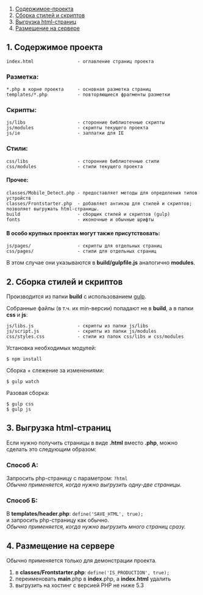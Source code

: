 1. [Содержимое-проекта](#1-Содержимое-проекта)  
2. [Сборка стилей и скриптов](#2-Сборка-стилей-и-скриптов)  
3. [Выгрузка html-страниц](#3-Выгрузка-html-страниц)  
4. [Размещение на сервере](#4-Размещение-на-сервере)  





## 1. Содержимое проекта

    index.html                - оглавление страниц проекта  

### Разметка:
    *.php в корне проекта     - основная разметка страниц  
    templates/*.php           - повторяющиеся фрагменты разметки  

### Скрипты:
    js/libs                   - сторонние библиотечные скрипты  
    js/modules                - скрипты текущего проекта  
    js/ie                     - заплатки для IE  

### Стили:
    css/libs                  - сторонние библиотечные стили  
    css/modules               - стили текущего проекта  

#### Прочее:
    classes/Mobile_Detect.php - предоставляет методы для определения типов устройств  
    classes/Frontstarter.php  - добавляет антикэш для стилей и скриптов; позволяет выгружать html-страницы.  
    build                     - сборщик стилей и скриптов (gulp)  
    fonts                     - иконочные и обычные шрифты  

#### В особо крупных проектах могут также присутствовать:
    js/pages/                 - скрипты для отдельных страниц  
    css/pages/                - стили для отдельных страниц  

В этом случае они указываются в **build/gulpfile.js** аналогично **modules**.





## 2. Сборка стилей и скриптов

Производится из папки **build** c использованием [gulp](http://gulpjs.com/).

Собранные файлы (в т.ч. их min-версии) попадают не в **build**, а в папки **css** и **js**:

    js/libs.js                - скрипты из папки js/libs  
    js/script.js              - скрипты из папки js/modules  
    css/styles.css            - стили из папок css/libs и css/modules  


Установка необходимых модулей:

```
$ npm install
```

Сборка + слежение за изменениями:

```
$ gulp watch
```

Разовая сборка:

```
$ gulp css
$ gulp js
```





## 3. Выгрузка html-страниц

Если нужно получить страницы в виде **.html** вместо **.php**, можно сделать это следующим образом:

### Способ А:
Запросить php-страницу с параметром: `?html`  
*Обычно применяется, когда нужно выгрузить одну-две страницы.*

### Способ Б:
В **templates/header.php**: `define('SAVE_HTML', true);`  
и запросить php-страницу как обычно.  
*Обычно применяется, когда нужно выгрузить много страниц сразу.*





## 4. Размещение на сервере

Обычно применяется только для демонстрации проекта.

1. в **classes/Frontstarter.php**: `define('IS_PRODUCTION', true);`
2. переименовать **main**.php в **index**.php, а **index.html** удалить
3. выгрузить на хостинг с версией PHP не ниже 5.3